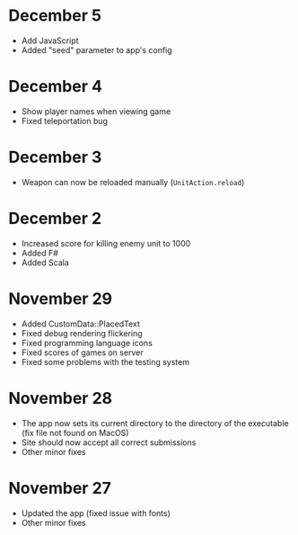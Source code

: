 # December 5

- Add JavaScript
- Added "seed" parameter to app's config

# December 4

- Show player names when viewing game
- Fixed teleportation bug

# December 3

- Weapon can now be reloaded manually (`UnitAction.reload`)

# December 2

- Increased score for killing enemy unit to 1000
- Added F#
- Added Scala

# November 29

- Added CustomData::PlacedText
- Fixed debug rendering flickering
- Fixed programming language icons
- Fixed scores of games on server
- Fixed some problems with the testing system

# November 28

- The app now sets its current directory to the directory of the executable (fix file not found on MacOS)
- Site should now accept all correct submissions
- Other minor fixes

# November 27

- Updated the app (fixed issue with fonts)
- Other minor fixes